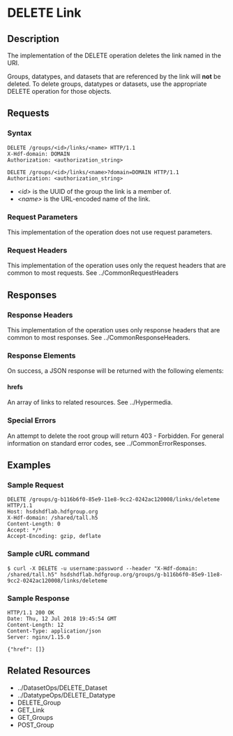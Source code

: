 DELETE Link
===========

Description
-----------

The implementation of the DELETE operation deletes the link named in the URI.

Groups, datatypes, and datasets that are referenced by the link will **not** be deleted. To delete groups, datatypes or datasets, use the appropriate DELETE operation for those objects.

Requests
--------

### Syntax

``` sourceCode
DELETE /groups/<id>/links/<name> HTTP/1.1
X-Hdf-domain: DOMAIN
Authorization: <authorization_string>
```

``` sourceCode
DELETE /groups/<id>/links/<name>?domain=DOMAIN HTTP/1.1
Authorization: <authorization_string>
```

-   *&lt;id&gt;* is the UUID of the group the link is a member of.
-   *&lt;name&gt;* is the URL-encoded name of the link.

### Request Parameters

This implementation of the operation does not use request parameters.

### Request Headers

This implementation of the operation uses only the request headers that are common to most requests. See ../CommonRequestHeaders

Responses
---------

### Response Headers

This implementation of the operation uses only response headers that are common to most responses. See ../CommonResponseHeaders.

### Response Elements

On success, a JSON response will be returned with the following elements:

#### hrefs

An array of links to related resources. See ../Hypermedia.

### Special Errors

An attempt to delete the root group will return 403 - Forbidden. For general information on standard error codes, see ../CommonErrorResponses.

Examples
--------

### Sample Request

``` sourceCode
DELETE /groups/g-b116b6f0-85e9-11e8-9cc2-0242ac120008/links/deleteme HTTP/1.1
Host: hsdshdflab.hdfgroup.org
X-Hdf-domain: /shared/tall.h5
Content-Length: 0
Accept: */*
Accept-Encoding: gzip, deflate
```

### Sample cURL command

``` sourceCode
$ curl -X DELETE -u username:password --header "X-Hdf-domain: /shared/tall.h5" hsdshdflab.hdfgroup.org/groups/g-b116b6f0-85e9-11e8-9cc2-0242ac120008/links/deleteme
```

### Sample Response

``` sourceCode
HTTP/1.1 200 OK
Date: Thu, 12 Jul 2018 19:45:54 GMT
Content-Length: 12
Content-Type: application/json
Server: nginx/1.15.0
```

``` sourceCode
{"href": []}
```

Related Resources
-----------------

-   ../DatasetOps/DELETE\_Dataset
-   ../DatatypeOps/DELETE\_Datatype
-   DELETE\_Group
-   GET\_Link
-   GET\_Groups
-   POST\_Group

